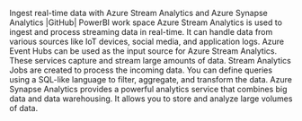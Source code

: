 Ingest real-time data with Azure Stream Analytics and Azure Synapse Analytics |GitHub| PowerBI work space
Azure Stream Analytics is used to ingest and process streaming data in real-time. It can handle data from various sources like IoT devices, social media, and application logs.
Azure Event Hubs can be used as the input source for Azure Stream Analytics. These services capture and stream large amounts of data.
Stream Analytics Jobs are created to process the incoming data. You can define queries using a SQL-like language to filter, aggregate, and transform the data.
Azure Synapse Analytics provides a powerful analytics service that combines big data and data warehousing. It allows you to store and analyze large volumes of data.
